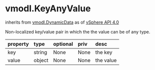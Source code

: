vmodl.KeyAnyValue
=================
inherits from [vmodl.DynamicData](docs/vmodl.DynamicData.md)
as of [vSphere API 4.0](vim.version.md#vmodl.version.version1)


Non-localized key/value pair in which the   the value can be of any type.

| property | type | optional | priv | desc |
|:---------|:-----|:---------|:-----|:-----|
| key | string | None | None | the key |
| value | object | None | None | the value |


